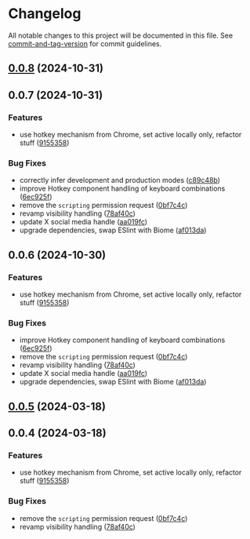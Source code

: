 # Changelog

All notable changes to this project will be documented in this file. See [commit-and-tag-version](https://github.com/absolute-version/commit-and-tag-version) for commit guidelines.

## [0.0.8](https://github.com/rudeayelo/floating-web-notes/compare/v0.0.7...v0.0.8) (2024-10-31)

## 0.0.7 (2024-10-31)


### Features

* use hotkey mechanism from Chrome, set active locally only, refactor stuff ([9155358](https://github.com/rudeayelo/floating-web-notes/commit/91553582261d13b027481353d2ed06a5e819a36f))


### Bug Fixes

* correctly infer development and production modes ([c89c48b](https://github.com/rudeayelo/floating-web-notes/commit/c89c48b4cc338db7f93f21a02f87d82a75a13fcb))
* improve Hotkey component handling of keyboard combinations ([6ec925f](https://github.com/rudeayelo/floating-web-notes/commit/6ec925f1618f9195a93509f5d70215bd3d846b58))
* remove the `scripting` permission request ([0bf7c4c](https://github.com/rudeayelo/floating-web-notes/commit/0bf7c4cdae5de3bc8d406530920eb37516be2570))
* revamp visibility handling ([78af40c](https://github.com/rudeayelo/floating-web-notes/commit/78af40c7e798f09d22c3f1bf91db2740e9befe8f))
* update X social media handle ([aa019fc](https://github.com/rudeayelo/floating-web-notes/commit/aa019fc079e9744949c545d4a3c0bb21a9b791ce))
* upgrade dependencies, swap ESlint with Biome ([af013da](https://github.com/rudeayelo/floating-web-notes/commit/af013da6eb51cffdc7b65f83ce3613758f44ebcd))

## 0.0.6 (2024-10-30)


### Features

* use hotkey mechanism from Chrome, set active locally only, refactor stuff ([9155358](https://github.com/rudeayelo/floating-web-notes/commit/91553582261d13b027481353d2ed06a5e819a36f))


### Bug Fixes

* improve Hotkey component handling of keyboard combinations ([6ec925f](https://github.com/rudeayelo/floating-web-notes/commit/6ec925f1618f9195a93509f5d70215bd3d846b58))
* remove the `scripting` permission request ([0bf7c4c](https://github.com/rudeayelo/floating-web-notes/commit/0bf7c4cdae5de3bc8d406530920eb37516be2570))
* revamp visibility handling ([78af40c](https://github.com/rudeayelo/floating-web-notes/commit/78af40c7e798f09d22c3f1bf91db2740e9befe8f))
* update X social media handle ([aa019fc](https://github.com/rudeayelo/floating-web-notes/commit/aa019fc079e9744949c545d4a3c0bb21a9b791ce))
* upgrade dependencies, swap ESlint with Biome ([af013da](https://github.com/rudeayelo/floating-web-notes/commit/af013da6eb51cffdc7b65f83ce3613758f44ebcd))

## [0.0.5](https://github.com/rudeayelo/floating-web-notes/compare/v0.0.4...v0.0.5) (2024-03-18)

## 0.0.4 (2024-03-18)


### Features

* use hotkey mechanism from Chrome, set active locally only, refactor stuff ([9155358](https://github.com/rudeayelo/floating-web-notes/commit/91553582261d13b027481353d2ed06a5e819a36f))


### Bug Fixes

* remove the `scripting` permission request ([0bf7c4c](https://github.com/rudeayelo/floating-web-notes/commit/0bf7c4cdae5de3bc8d406530920eb37516be2570))
* revamp visibility handling ([78af40c](https://github.com/rudeayelo/floating-web-notes/commit/78af40c7e798f09d22c3f1bf91db2740e9befe8f))
